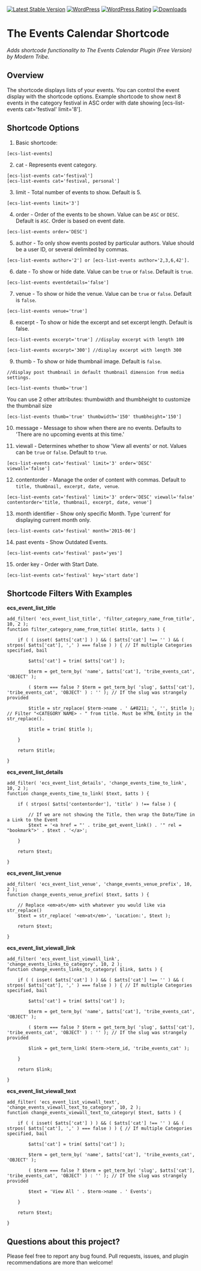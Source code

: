 [![Latest Stable Version](https://img.shields.io/wordpress/plugin/v/the-events-calendar-shortcode.svg?style=flat-square)](https://packagist.org/packages/ankitpokhrel/Dynamic-Featured-Image)
[![WordPress](https://img.shields.io/wordpress/v/the-events-calendar-shortcode.svg?style=flat-square)](https://wordpress.org/plugins/dynamic-featured-image/)
[![WordPress Rating](https://img.shields.io/wordpress/plugin/r/the-events-calendar-shortcode.svg?style=flat-square)](https://wordpress.org/plugins/dynamic-featured-image/)
[![Downloads](https://img.shields.io/wordpress/plugin/dt/the-events-calendar-shortcode.svg?style=flat-square)](https://wordpress.org/plugins/the-events-calendar-shortcode/)

# The Events Calendar Shortcode

_Adds shortcode functionality to The Events Calendar Plugin (Free Version) by Modern Tribe._

## Overview
The shortcode displays lists of your events. You can control the event display with the shortcode options. Example shortcode to show next 8 events in the category festival in ASC order with date showing [ecs-list-events cat='festival' limit='8'].

## Shortcode Options
1. Basic shortcode:  
  ```
  [ecs-list-events]
  ```
  
2. cat - Represents event category.  
  ```
  [ecs-list-events cat='festival']
  [ecs-list-events cat='festival, personal']
  ```
  
3. limit - Total number of events to show. Default is 5.  
  ```
  [ecs-list-events limit='3']
  ```
  
4. order - Order of the events to be shown. Value can be `ASC` or `DESC`. Default is `ASC`. Order is based on event date.  
  ```
  [ecs-list-events order='DESC']
  ```

5. author - To only show events posted by particular authors. Value should be a user ID, or several delimited by commas.  
  ```
  [ecs-list-events author='2'] or [ecs-list-events author='2,3,6,42'].
  ```
  
6. date - To show or hide date. Value can be `true` or `false`. Default is `true`.  
  ```
  [ecs-list-events eventdetails='false']
  ```
  
7. venue - To show or hide the venue. Value can be `true` or `false`. Default is `false`.  
  ```
  [ecs-list-events venue='true']
  ```
  
8. excerpt - To show or hide the excerpt and set excerpt length. Default is false.  
  ```
  [ecs-list-events excerpt='true'] //display excerpt with length 100  
  
  [ecs-list-events excerpt='300'] //display excerpt with length 300
  ```
  
9. thumb - To show or hide thumbnail image. Default is `false`.  
  ```
  //display post thumbnail in default thumbnail dimension from media settings.  
  
  [ecs-list-events thumb='true'] 
  ```  
  You can use 2 other attributes: thumbwidth and thumbheight to customize the thumbnail size  
  ```
  [ecs-list-events thumb='true' thumbwidth='150' thumbheight='150']
  ```
  
10. message - Message to show when there are no events. Defaults to 'There are no upcoming events at this time.'

11. viewall - Determines whether to show 'View all events' or not. Values can be `true` or `false`. Default to `true`.
  ```  
  [ecs-list-events cat='festival' limit='3' order='DESC' viewall='false']
  ```

12. contentorder - Manage the order of content with commas. Default to `title, thumbnail, excerpt, date, venue`.
  ```  
  [ecs-list-events cat='festival' limit='3' order='DESC' viewall='false' contentorder='title, thumbnail, excerpt, date, venue']
  ```

13. month identifier - Show only specific Month. Type 'current' for displaying current month only.
  ```  
  [ecs-list-events cat='festival' month='2015-06']
  ```

14. past events - Show Outdated Events.
  ```  
  [ecs-list-events cat='festival' past='yes']
  ```

15. order key - Order with Start Date.
  ```  
  [ecs-list-events cat='festival' key='start date']
  ```

## Shortcode Filters With Examples

**ecs_event_list_title**

    add_filter( 'ecs_event_list_title', 'filter_category_name_from_title', 10, 2 );
    function filter_category_name_from_title( $title, $atts ) {

	    if ( ( isset( $atts['cat'] ) ) && ( $atts['cat'] !== '' ) && ( strpos( $atts['cat'], ',' ) === false ) ) { // If multiple Categories specified, bail

		    $atts['cat'] = trim( $atts['cat'] );

		    $term = get_term_by( 'name', $atts['cat'], 'tribe_events_cat', 'OBJECT' );

		    ( $term === false ? $term = get_term_by( 'slug', $atts['cat'], 'tribe_events_cat', 'OBJECT' ) : '' ); // If the slug was strangely provided

		    $title = str_replace( $term->name . ' &#8211; ', '', $title ); // Filter "<CATEGORY NAME> - " from title. Must be HTML Entity in the str_replace().

		    $title = trim( $title );

	    }

	    return $title;

    }

**ecs_event_list_details**

    add_filter( 'ecs_event_list_details', 'change_events_time_to_link', 10, 2 );
    function change_events_time_to_link( $text, $atts ) {

	    if ( strpos( $atts['contentorder'], 'title' ) !== false ) {

            // If we are not showing the Title, then wrap the Date/Time in a Link to the Event
		    $text = '<a href = "' . tribe_get_event_link() . '" rel = "bookmark">' . $text . '</a>';

	    }

	    return $text;

    }

**ecs_event_list_venue**

    add_filter( 'ecs_event_list_venue', 'change_events_venue_prefix', 10, 2 );
    function change_events_venue_prefix( $text, $atts ) {

        // Replace <em>at</em> with whatever you would like via str_replace()
	    $text = str_replace( '<em>at</em>', 'Location:', $text );

	    return $text;

    }

**ecs_event_list_viewall_link**

    add_filter( 'ecs_event_list_viewall_link', 'change_events_links_to_category', 10, 2 );
    function change_events_links_to_category( $link, $atts ) {

	    if ( ( isset( $atts['cat'] ) ) && ( $atts['cat'] !== '' ) && ( strpos( $atts['cat'], ',' ) === false ) ) { // If multiple Categories specified, bail

		    $atts['cat'] = trim( $atts['cat'] );

		    $term = get_term_by( 'name', $atts['cat'], 'tribe_events_cat', 'OBJECT' );

		    ( $term === false ? $term = get_term_by( 'slug', $atts['cat'], 'tribe_events_cat', 'OBJECT' ) : '' ); // If the slug was strangely provided

		    $link = get_term_link( $term->term_id, 'tribe_events_cat' );

	    }

	    return $link;

    }

**ecs_event_list_viewall_text**

    add_filter( 'ecs_event_list_viewall_text', 'change_events_viewall_text_to_category', 10, 2 );
    function change_events_viewall_text_to_category( $text, $atts ) {

	    if ( ( isset( $atts['cat'] ) ) && ( $atts['cat'] !== '' ) && ( strpos( $atts['cat'], ',' ) === false ) ) { // If multiple Categories specified, bail

		    $atts['cat'] = trim( $atts['cat'] );

		    $term = get_term_by( 'name', $atts['cat'], 'tribe_events_cat', 'OBJECT' );

		    ( $term === false ? $term = get_term_by( 'slug', $atts['cat'], 'tribe_events_cat', 'OBJECT' ) : '' ); // If the slug was strangely provided

            $text = 'View All ' . $term->name . ' Events';

	    }

	    return $text;

    }

## Questions about this project?

Please feel free to report any bug found. Pull requests, issues, and plugin recommendations are more than welcome!
